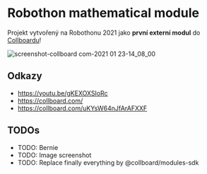 # Robothon mathematical module

Projekt vytvořený na Robothonu 2021 jako **první externí modul** do [Collboardu](https://collboard.com/)!


![screenshot-collboard com-2021 01 23-14_08_00](https://user-images.githubusercontent.com/23721952/105579261-bc881300-5d85-11eb-9652-063dce13b373.png)

## Odkazy

- https://youtu.be/gKEXOXSIoRc
- https://collboard.com/​
- https://collboard.com/uKYsW64nJfArAFXXF


## TODOs

-   TODO: Bernie
-   TODO: Image screenshot
-   TODO: Replace finally everything by @collboard/modules-sdk
